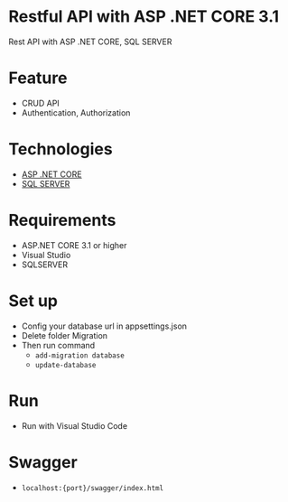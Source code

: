 # Restful API with ASP .NET CORE 3.1
Rest API with ASP .NET CORE, SQL SERVER

# Feature
* CRUD API
* Authentication, Authorization

# Technologies
* [ASP .NET CORE](https://dotnet.microsoft.com)
* [SQL SERVER](https://www.microsoft.com/en-us/sql-server)

# Requirements
* ASP.NET CORE 3.1 or higher
* Visual Studio
* SQLSERVER

# Set up
* Config your database url in appsettings.json
* Delete folder Migration
* Then run command
  * `add-migration database`
  * `update-database`

# Run
* Run with Visual Studio Code

# Swagger
* `localhost:{port}/swagger/index.html`
